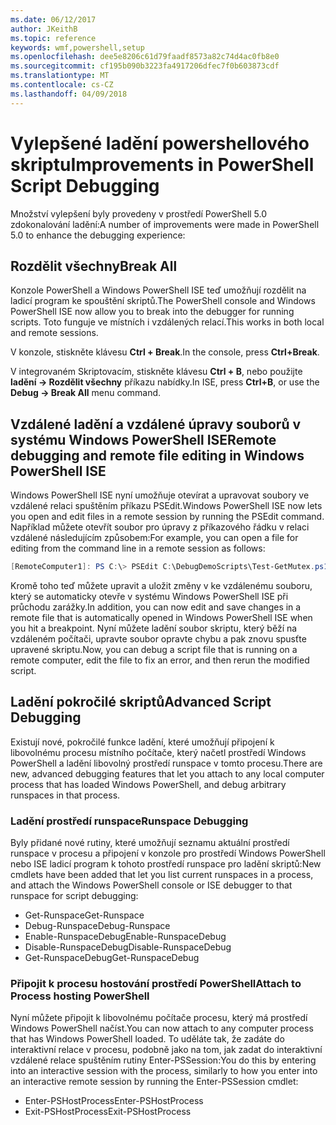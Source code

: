 ```yaml
---
ms.date: 06/12/2017
author: JKeithB
ms.topic: reference
keywords: wmf,powershell,setup
ms.openlocfilehash: dee5e8206c61d79faadf8573a82c74d4ac0fb8e0
ms.sourcegitcommit: cf195b090b3223fa4917206dfec7f0b603873cdf
ms.translationtype: MT
ms.contentlocale: cs-CZ
ms.lasthandoff: 04/09/2018
---
```

# <a name="improvements-in-powershell-script-debugging"></a><span data-ttu-id="7029f-102">Vylepšené ladění powershellového skriptu</span><span class="sxs-lookup"><span data-stu-id="7029f-102">Improvements in PowerShell Script Debugging</span></span>

<span data-ttu-id="7029f-103">Množství vylepšení byly provedeny v prostředí PowerShell 5.0 zdokonalování ladění:</span><span class="sxs-lookup"><span data-stu-id="7029f-103">A number of improvements were made in PowerShell 5.0 to enhance the debugging experience:</span></span>

## <a name="break-all"></a><span data-ttu-id="7029f-104">Rozdělit všechny</span><span class="sxs-lookup"><span data-stu-id="7029f-104">Break All</span></span>

<span data-ttu-id="7029f-105">Konzole PowerShell a Windows PowerShell ISE teď umožňují rozdělit na ladicí program ke spouštění skriptů.</span><span class="sxs-lookup"><span data-stu-id="7029f-105">The PowerShell console and Windows PowerShell ISE now allow you to break into the debugger for running scripts.</span></span> <span data-ttu-id="7029f-106">Toto funguje ve místních i vzdálených relací.</span><span class="sxs-lookup"><span data-stu-id="7029f-106">This works in both local and remote sessions.</span></span>

<span data-ttu-id="7029f-107">V konzole, stiskněte klávesu **Ctrl + Break**.</span><span class="sxs-lookup"><span data-stu-id="7029f-107">In the console, press **Ctrl+Break**.</span></span>

<span data-ttu-id="7029f-108">V integrovaném Skriptovacím, stiskněte klávesu **Ctrl + B**, nebo použijte **ladění -> Rozdělit všechny** příkazu nabídky.</span><span class="sxs-lookup"><span data-stu-id="7029f-108">In ISE, press **Ctrl+B**, or use the **Debug -> Break All** menu command.</span></span>

## <a name="remote-debugging-and-remote-file-editing-in-windows-powershell-ise"></a><span data-ttu-id="7029f-109">Vzdálené ladění a vzdálené úpravy souborů v systému Windows PowerShell ISE</span><span class="sxs-lookup"><span data-stu-id="7029f-109">Remote debugging and remote file editing in Windows PowerShell ISE</span></span>

<span data-ttu-id="7029f-110">Windows PowerShell ISE nyní umožňuje otevírat a upravovat soubory ve vzdálené relaci spuštěním příkazu PSEdit.</span><span class="sxs-lookup"><span data-stu-id="7029f-110">Windows PowerShell ISE now lets you open and edit files in a remote session by running the PSEdit command.</span></span>
<span data-ttu-id="7029f-111">Například můžete otevřít soubor pro úpravy z příkazového řádku v relaci vzdálené následujícím způsobem:</span><span class="sxs-lookup"><span data-stu-id="7029f-111">For example, you can open a file for editing from the command line in a remote session as follows:</span></span>

```powershell
[RemoteComputer1]: PS C:\> PSEdit C:\DebugDemoScripts\Test-GetMutex.ps1
```

<span data-ttu-id="7029f-112">Kromě toho teď můžete upravit a uložit změny v ke vzdálenému souboru, který se automaticky otevře v systému Windows PowerShell ISE při průchodu zarážky.</span><span class="sxs-lookup"><span data-stu-id="7029f-112">In addition, you can now edit and save changes in a remote file that is automatically opened in Windows PowerShell ISE when you hit a breakpoint.</span></span>
<span data-ttu-id="7029f-113">Nyní můžete ladění soubor skriptu, který běží na vzdáleném počítači, upravte soubor opravte chybu a pak znovu spusťte upravené skriptu.</span><span class="sxs-lookup"><span data-stu-id="7029f-113">Now, you can debug a script file that is running on a remote computer, edit the file to fix an error, and then rerun the modified script.</span></span>

## <a name="advanced-script-debugging"></a><span data-ttu-id="7029f-114">Ladění pokročilé skriptů</span><span class="sxs-lookup"><span data-stu-id="7029f-114">Advanced Script Debugging</span></span>

<span data-ttu-id="7029f-115">Existují nové, pokročilé funkce ladění, které umožňují připojení k libovolnému procesu místního počítače, který načetl prostředí Windows PowerShell a ladění libovolný prostředí runspace v tomto procesu.</span><span class="sxs-lookup"><span data-stu-id="7029f-115">There are new, advanced debugging features that let you attach to any local computer process that has loaded Windows PowerShell, and debug arbitrary runspaces in that process.</span></span>

### <a name="runspace-debugging"></a><span data-ttu-id="7029f-116">Ladění prostředí runspace</span><span class="sxs-lookup"><span data-stu-id="7029f-116">Runspace Debugging</span></span>

<span data-ttu-id="7029f-117">Byly přidané nové rutiny, které umožňují seznamu aktuální prostředí runspace v procesu a připojení v konzole pro prostředí Windows PowerShell nebo ISE ladicí program k tohoto prostředí runspace pro ladění skriptů:</span><span class="sxs-lookup"><span data-stu-id="7029f-117">New cmdlets have been added that let you list current runspaces in a process, and attach the Windows PowerShell console or ISE debugger to that runspace for script debugging:</span></span>

-   <span data-ttu-id="7029f-118">Get-Runspace</span><span class="sxs-lookup"><span data-stu-id="7029f-118">Get-Runspace</span></span>
-   <span data-ttu-id="7029f-119">Debug-Runspace</span><span class="sxs-lookup"><span data-stu-id="7029f-119">Debug-Runspace</span></span>
-   <span data-ttu-id="7029f-120">Enable-RunspaceDebug</span><span class="sxs-lookup"><span data-stu-id="7029f-120">Enable-RunspaceDebug</span></span>
-   <span data-ttu-id="7029f-121">Disable-RunspaceDebug</span><span class="sxs-lookup"><span data-stu-id="7029f-121">Disable-RunspaceDebug</span></span>
-   <span data-ttu-id="7029f-122">Get-RunspaceDebug</span><span class="sxs-lookup"><span data-stu-id="7029f-122">Get-RunspaceDebug</span></span>

### <a name="attach-to-process-hosting-powershell"></a><span data-ttu-id="7029f-123">Připojit k procesu hostování prostředí PowerShell</span><span class="sxs-lookup"><span data-stu-id="7029f-123">Attach to Process hosting PowerShell</span></span>

<span data-ttu-id="7029f-124">Nyní můžete připojit k libovolnému počítače procesu, který má prostředí Windows PowerShell načíst.</span><span class="sxs-lookup"><span data-stu-id="7029f-124">You can now attach to any computer process that has Windows PowerShell loaded.</span></span> <span data-ttu-id="7029f-125">To uděláte tak, že zadáte do interaktivní relace v procesu, podobně jako na tom, jak zadat do interaktivní vzdálené relace spuštěním rutiny Enter-PSSession:</span><span class="sxs-lookup"><span data-stu-id="7029f-125">You do this by entering into an interactive session with the process, similarly to how you enter into an interactive remote session by running the Enter-PSSession cmdlet:</span></span>

-   <span data-ttu-id="7029f-126">Enter-PSHostProcess</span><span class="sxs-lookup"><span data-stu-id="7029f-126">Enter-PSHostProcess</span></span>
-   <span data-ttu-id="7029f-127">Exit-PSHostProcess</span><span class="sxs-lookup"><span data-stu-id="7029f-127">Exit-PSHostProcess</span></span>